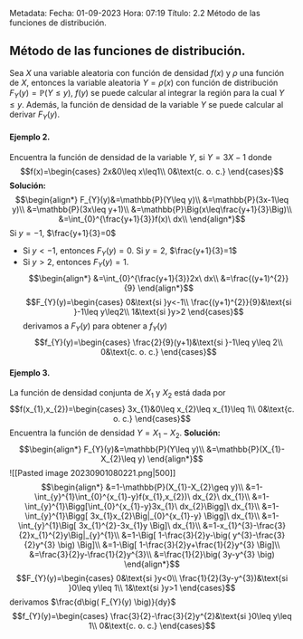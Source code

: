 Metadata:
Fecha: 01-09-2023
Hora: 07:19
Título: 2.2 Método de las funciones de distribución.

## Método de las funciones de distribución.
Sea $X$ una variable aleatoria con función de densidad $f(x)$ y $\rho$ una función de $X$, entonces la variable aleatoria $Y=\rho(x)$ con función de distribución $F_Y(y)=\mathbb{P}(Y\leq y)$, $f(y)$ se puede calcular al integrar la región para la cual $Y\leq y$. Además, la función de densidad de la variable $Y$ se puede calcular al derivar $F_{Y}(y)$.

#### Ejemplo 2.
Encuentra la función de densidad de la variable $Y$, si $Y=3X-1$ donde $$f(x)=\begin{cases} 2x&0\leq x\leq1\\ 0&\text{c. o. c.} \end{cases}$$
**Solución:**
$$\begin{align*} F_{Y}(y)&=\mathbb{P}(Y\leq y)\\ &=\mathbb{P}(3x-1\leq y)\\ &=\mathbb{P}(3x\leq y+1)\\ &=\mathbb{P}\Big(x\leq\frac{y+1}{3}\Big)\\ &=\int_{0}^{\frac{y+1}{3}}f(x)\ dx\\  \end{align*}$$
Si $y=-1$, $\frac{y+1}{3}=0$
- Si $y<-1$, entonces $F_{Y}(y)=0$.
Si $y=2$, $\frac{y+1}{3}=1$
- Si $y>2$, entonces $F_{Y}(y)=1$.
$$\begin{align*} &=\int_{0}^{\frac{y+1}{3}}2x\ dx\\ &=\frac{(y+1)^{2}}{9} \end{align*}$$ $$F_{Y}(y)=\begin{cases} 0&\text{si }y<-1\\ \frac{(y+1)^{2}}{9}&\text{si }-1\leq y\leq2\\ 1&\text{si }y>2 \end{cases}$$ derivamos a $F_{Y}(y)$ para obtener a $f_{Y}(y)$ $$f_{Y}(y)=\begin{cases} \frac{2}{9}(y+1)&\text{si }-1\leq y\leq 2\\ 0&\text{c. o. c.} \end{cases}$$

#### Ejemplo 3.
La función de densidad conjunta de $X_{1}$ y $X_{2}$ está dada por $$f(x_{1},x_{2})=\begin{cases} 3x_{1}&0\leq x_{2}\leq x_{1}\leq 1\\ 0&\text{c. o. c.} \end{cases}$$
Encuentra la función de densidad $Y=X_{1}-X_{2}$.
**Solución:**
$$\begin{align*} F_{Y}(y)&=\mathbb{P}(Y\leq y)\\ &=\mathbb{P}(X_{1}- X_{2}\leq y) \end{align*}$$ ![[Pasted image 20230901080221.png|500]]
$$\begin{align*} &=1-\mathbb{P}(X_{1}-X_{2}\geq y)\\ &=1-\int_{y}^{1}\int_{0}^{x_{1}-y}f(x_{1},x_{2})\ dx_{2}\ dx_{1}\\ &=1-\int_{y}^{1}\Bigg[\int_{0}^{x_{1}-y}3x_{1}\ dx_{2}\Bigg]\ dx_{1}\\ &=1-\int_{y}^{1}\Bigg[ 3x_{1}x_{2}\Big|_{0}^{x_{1}-y} \Bigg]\ dx_{1}\\ &=1-\int_{y}^{1}\Big[ 3x_{1}^{2}-3x_{1}y \Big]\ dx_{1}\\ &=1-x_{1}^{3}-\frac{3}{2}x_{1}^{2}y\Big|_{y}^{1}\\ &=1-\Big[ 1-\frac{3}{2}y-\big( y^{3}-\frac{3}{2}y^{3} \big) \Big]\\ &=1-\Big[ 1-\frac{3}{2}y+\frac{1}{2}y^{3} \Big]\\ &=\frac{3}{2}y-\frac{1}{2}y^{3}\\ &=\frac{1}{2}\big( 3y-y^{3} \big) \end{align*}$$
$$F_{Y}(y)=\begin{cases} 0&\text{si }y<0\\ \frac{1}{2}(3y-y^{3})&\text{si }0\leq y\leq 1\\ 1&\text{si }y>1 \end{cases}$$ derivamos $\frac{d\big( F_{Y}(y) \big)}{dy}$ $$f_{Y}(y)=\begin{cases} \frac{3}{2}-\frac{3}{2}y^{2}&\text{si }0\leq y\leq 1\\ 0&\text{c. o. c.} \end{cases}$$
